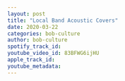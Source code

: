 ```yaml
---
layout: post
title: "Local Band Acoustic Covers"
date: 2020-03-22
categories: bob-culture
author: bob-culture
spotify_track_id: 
youtube_video_id: 83BFWG6ijHU
apple_track_id: 
youtube_metadata: 
---
```

